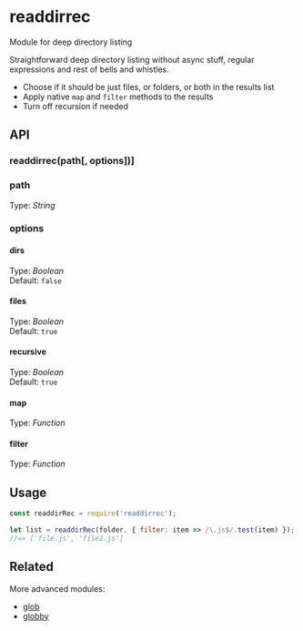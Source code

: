 # readdirrec   
Module for deep directory listing 

Straightforward deep directory listing without async stuff, regular expressions and rest of bells and whistles. 
- Choose if it should be just files, or folders, or both in the results list
- Apply native `map` and `filter` methods to the results
- Turn off recursion if needed


## API

### readdirrec(path[, options])]

### path
Type: _String_


### options
#### dirs
Type: _Boolean_  
Default: `false`

#### files
Type: _Boolean_  
Default: `true`

#### recursive
Type: _Boolean_  
Default: `true`

#### map
Type: _Function_  

#### filter
Type: _Function_




## Usage
```javascript
const readdirRec = require('readdirrec');

let list = readdirRec(folder, { filter: item => /\.js$/.test(item) });
//=> ['file.js', 'file2.js']
```

## Related
More advanced modules:
* [glob](https://github.com/isaacs/node-glob)
* [globby](https://github.com/sindresorhus/globby)
